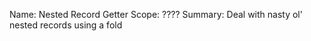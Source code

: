 Name:     Nested Record Getter
Scope:    ????
Summary:  Deal with nasty ol' nested records using a fold
